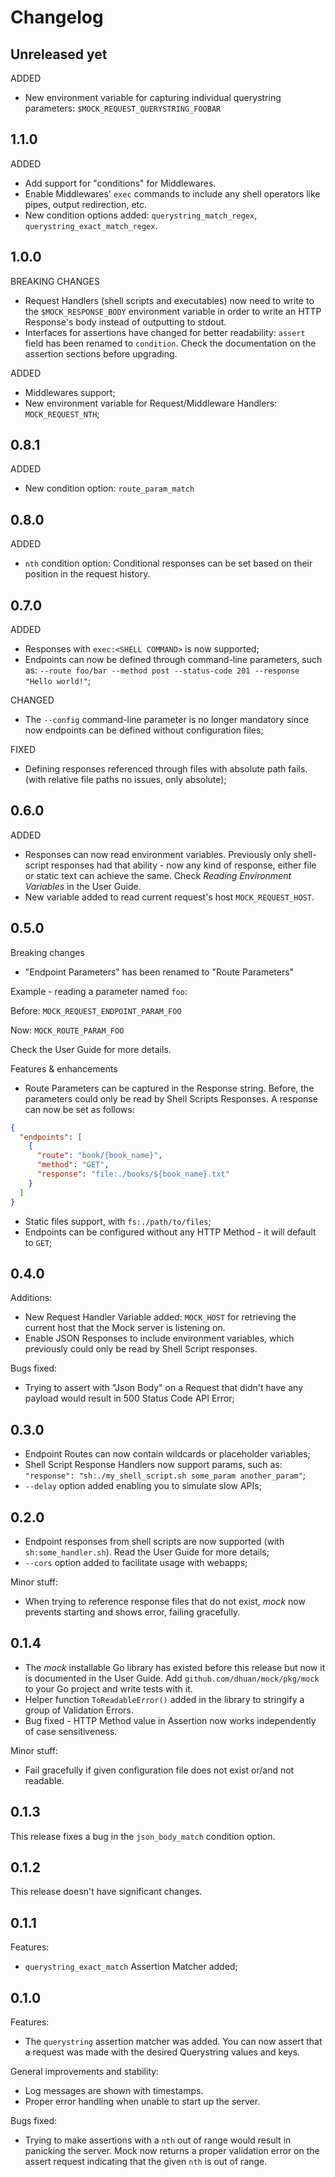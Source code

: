 # Changelog

## Unreleased yet

ADDED

- New environment variable for capturing individual querystring parameters:
  `$MOCK_REQUEST_QUERYSTRING_FOOBAR`

## 1.1.0

ADDED

- Add support for "conditions" for Middlewares.
- Enable Middlewares' `exec` commands to include any shell operators like
  pipes, output redirection, etc.
- New condition options added: `querystring_match_regex`, `querystring_exact_match_regex`.

## 1.0.0

BREAKING CHANGES

- Request Handlers (shell scripts and executables) now need to write to the
  `$MOCK_RESPONSE_BODY` environment variable in order to write an HTTP
  Response's body instead of outputting to stdout.
- Interfaces for assertions have changed for better readability: `assert` field
  has been renamed to `condition`. Check the documentation on the assertion
  sections before upgrading.

ADDED

- Middlewares support;
- New environment variable for Request/Middleware Handlers: `MOCK_REQUEST_NTH`;

## 0.8.1

ADDED

- New condition option: `route_param_match`

## 0.8.0

ADDED

- `nth` condition option: Conditional responses can be set based on their position in the request history.

## 0.7.0

ADDED

- Responses with `exec:<SHELL COMMAND>` is now supported;
- Endpoints can now be defined through command-line parameters, such as: `--route foo/bar --method post --status-code 201 --response "Hello world!"`;

CHANGED

- The `--config` command-line parameter is no longer mandatory since now endpoints can be defined without configuration files;

FIXED

- Defining responses referenced through files with absolute path fails. (with relative file paths no issues, only absolute);

## 0.6.0

ADDED

- Responses can now read environment variables. Previously only shell-script responses had that ability - now any kind of response, either file or static text can achieve the same. Check *Reading Environment Variables* in the User Guide.
- New variable added to read current request's host `MOCK_REQUEST_HOST`.

## 0.5.0

Breaking changes

- "Endpoint Parameters" has been renamed to "Route Parameters"

Example - reading a parameter named `foo`:

Before: `MOCK_REQUEST_ENDPOINT_PARAM_FOO`

Now: `MOCK_ROUTE_PARAM_FOO`

Check the User Guide for more details.

Features & enhancements

- Route Parameters can be captured in the Response string. Before, the parameters could only be read by Shell Scripts Responses. A response can now be set as follows:

```json
{
  "endpoints": [
    {
      "route": "book/{book_name}",
      "method": "GET",
      "response": "file:./books/${book_name}.txt"
    }
  ]
}
```

- Static files support, with `fs:./path/to/files`;
- Endpoints can be configured without any HTTP Method - it will default to `GET`;

## 0.4.0

Additions:

- New Request Handler Variable added: `MOCK_HOST` for retrieving the current host that the Mock server is listening on.
- Enable JSON Responses to include environment variables, which previously could only be read by Shell Script responses.

Bugs fixed:

- Trying to assert with "Json Body" on a Request that didn't have any payload would result in 500 Status Code API Error;

## 0.3.0

- Endpoint Routes can now contain wildcards or placeholder variables;
- Shell Script Response Handlers now support params, such as: `"response": "sh:./my_shell_script.sh some_param another_param"`;
- `--delay` option added enabling you to simulate slow APIs;

## 0.2.0

- Endpoint responses from shell scripts are now supported (with `sh:some_handler.sh`). Read the User Guide for more details;
- `--cors` option added to facilitate usage with webapps;

Minor stuff:

- When trying to reference response files that do not exist, *mock* now prevents starting and shows error, failing gracefully.

## 0.1.4

- The *mock* installable Go library has existed before this release but now it is documented in the User Guide. Add `github.com/dhuan/mock/pkg/mock` to your Go project and write tests with it.
- Helper function `ToReadableError()` added in the library to stringify a group of Validation Errors.
- Bug fixed - HTTP Method value in Assertion now works independently of case sensitiveness.

Minor stuff:

- Fail gracefully if given configuration file does not exist or/and not readable.

## 0.1.3

This release fixes a bug in the `json_body_match` condition option.

## 0.1.2

This release doesn't have significant changes.

## 0.1.1

Features:

- `querystring_exact_match` Assertion Matcher added;

## 0.1.0

Features:

- The `querystring` assertion matcher was added. You can now assert that a request was made with the desired Querystring values and keys.

General improvements and stability:

- Log messages are shown with timestamps.
- Proper error handling when unable to start up the server.

Bugs fixed:

- Trying to make assertions with a `nth` out of range would result in panicking the server. Mock now returns a proper validation error on the assert request indicating that the given `nth` is out of range.
